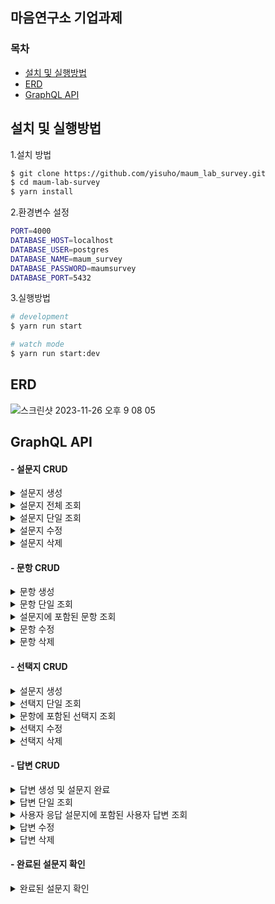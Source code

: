 ## 마음연구소 기업과제
### 목차
 - [설치 및 실행방법](#설치-및-실행방법) 
 - [ERD](#ERD)   
 - [GraphQL API ](#GraphQL-API )   

## 설치 및 실행방법

1.설치 방법
```bash
$ git clone https://github.com/yisuho/maum_lab_survey.git
$ cd maum-lab-survey
$ yarn install
```

2.환경변수 설정
```bash
PORT=4000 
DATABASE_HOST=localhost
DATABASE_USER=postgres
DATABASE_NAME=maum_survey
DATABASE_PASSWORD=maumsurvey
DATABASE_PORT=5432
```

3.실행방법

```bash
# development
$ yarn run start

# watch mode
$ yarn run start:dev
```

## ERD
![스크린샷 2023-11-26 오후 9 08 05](https://github.com/yisuho/maum_lab_survey/assets/105371325/10ce9e94-195a-4894-ae39-ad63a5e64790)


## GraphQL API 
#### - 설문지 CRUD

<details><summary>
설문지 생성
</summary>

* 제목(title),설명(description),꼬리말(footer)의 데이터를 입력하여 설문지를 생성합니다.

### 쿼리
```graphql
  mutation{
    createSurvey(createSurveyInput:{
      title:"마음연구소 설문지",
      description:"마음연구소 설문지입니다."
      footer:"감사합니다."
    }){
      id
      title
      description
      footer
    }
  }
```

### 결과
```graphql
  {
  "data": {
    "createSurvey": {
      "id": 1,
      "title": "마음연구소 설문지",
      "description": "마음연구소 설문지입니다.",
      "footer": "감사합니다."
    }
  }
}
```


</details>
<details><summary>
설문지 전체 조회
</summary>

* 생성된 설문지를 전체를 조회합니다.

### 쿼리
```graphql
query{
  surveys{
    id
    title
    description
    footer
  }
}
```

### 결과
```graphql
{
  "data": {
    "surveys": [
      {
        "id": 11,
        "title": "마음연구소 설문지",
        "description": "마음연구소 설문지입니다.",
        "footer": "감사합니다."
      },
      {
        "id": 2,
        "title": "마음연구소 두번째 설문지",
        "description": "마음연구소 두번째 설문지입니다.",
        "footer": "감사합니다."
      },
      {
        "id": 3,
        "title": "마음연구소 세번째 설문지",
        "description": "마음연구소 세번째 설문지입니다.",
        "footer": "감사합니다"
      },
    ]
  }
}
```

</details>

<details><summary>
설문지 단일 조회
</summary>

* 설문지의 Id 값을 입력하여 특정 설문지를 조회합니다.
* 해당 설문지에 포함된 모든 문항과 선택지 데이터를 함께 조회할 수 있습니다.
* 해당 설문지의 유무를 확인합니다.

Error Message
```
'해당 설문지가 없습니다'
```

### 쿼리
```graphql
  query{
  survey(id:1){
    id
    title
    description
    footer
    question{
      id
      questionNumber
      content
      choice{
        id
        choiceNumber
        content
        point
      }
    }
  }
}
```

### 결과
```graphQL
{
  "data": {
    "survey": {
      "id": 1,
      "title": "마음연구소 설문지",
      "description": "마음연구소 설문지입니다.",
      "footer": "감사합니다.",
      "question": [
        {
          "id": 1,
          "questionNumber": 1,
          "content": "첫번째 문항입니다.",
          "choice": [
            {
              "id": 1,
              "choiceNumber": 1,
              "content": "첫번째 문항 1번 선택지 입니다.",
              "point": 1
            },
            {
              "id": 2,
              "choiceNumber": 2,
              "content": "첫번째 문항 2번 선택지 입니다.",
              "point": 2
            },
            {
              "id": 3,
              "choiceNumber": 3,
              "content": "첫번째 문항 3번 선택지 입니다.",
              "point": 3
            }
          ]
        },
      ]
    }
  }
}
```
</details>

<details><summary>
설문지 수정
</summary>

*설문지의 ID를 입력한 후,  제목(title), 설명(description), 꼬리말(footer)을 입력하여 해당 설문지의 데이터를 수정할 수 있습니다.
* 해당 설문지의 유무를 확인합니다.

Error Message
```
'해당 설문지가 없습니다'
```

### 쿼리
```graphql
mutation{
  updateSurvey(updateSurveyInput:{
    id:1,
    title:"마음연구소"
    description:"마음연구소"
    footer:"끝."
  }),{
    id
    title
    description
    footer
  }
}
```

### 결과
```graphql
{
  "data": {
    "updateSurvey": {
      "id": 1,
      "title": "마음연구소",
      "description": "마음연구소",
      "footer": "끝."
    }
  }
}
```


</details>

<details><summary>
설문지 삭제
</summary>

* 설문지의 Id 값을 입력하여 특정 설문지를 삭제합니다.
* 삭제에 성공 하면 **true** 값을 반환하고 실패하면 **false** 값을 반환 합니다.

### 쿼리
```graphql
mutation{
  removeSurvey(id:1)
}
```

### 결과
```graphql
{
  "data": {
    "removeSurvey": true
  }
}
```


</details>

#### - 문항 CRUD

<details><summary>
문항 생성
</summary>

* 소속된 설문지의 ID(parentsSurveyId), 문항 번호(questionNumber), 그리고 문항 내용(content)을 입력하여 새로운 문항을 생성합니다.
* 문항 생성 시, 해당 설문지 내에 동일한 문항 번호와 내용의 유무를 중복 검사하여 확인합니다.

Error Message
```
'설문지에 같은 번호의 문제가 이미 존재합니다. 번호를 변경하세요'
'설문지에 같은 내용의 문제가 이미 존재합니다. 내용를 변경하세요'
```

### 쿼리
```graphql
 mutation{
  createQuestion(createQuestionInput:{
    parentsSurveyId:1,
    questionNumber:1,
    content:"첫번째 문항 입니다."
  }){
    id
    questionNumber
    content
  }
}
```

### 결과
```graphql
{
  "data": {
    "createQuestion": {
      "id": 1,
      "questionNumber": 1,
      "content": "첫번째 문항 입니다."
    }
  }
}
```


</details>

<details><summary>
문항 단일 조회
</summary>

* 문항의 Id 값을 입력하여 특정 문항을 조회합니다.
* 문항이 포함된 설문지와 해당 문항에 포함된 선택지에 대한 데이터를 함께 조회 할 수 있습니다.
* 해당 문항의 유무를 확인합니다.

Error Message
```
해당 ID:${id} 를 가진 문제가 없습니다.
```

### 쿼리
```graphql
query{
  question(id:1){
    id
    parentsSurvey{
      id
      title
      description
      footer
    }
    id
    questionNumber
    content
    choice{
      choiceNumber
      content
      point
    }
  }
}
```

### 결과
```graphql
{
  "data": {
    "question": {
      "id": 1,
      "parentsSurvey": {
        "id": 1,
        "title": "마음연구소",
        "description": "마음연구소",
        "footer": "끝."
      },
      "questionNumber": 1,
      "content": "첫번째 문항 입니다.",
      "choice": [
        {
          "id": 1,
          "choiceNumber": 1,
          "content": "첫번째 문항 1번 선택지 입니다.",
          "point": 1
        },
        {
          "id": 2,
          "choiceNumber": 2,
          "content": "첫번째 문항 2번 선택지 입니다.",
          "point": 2
        },
        {
          "id": 3,
          "choiceNumber": 3,
          "content": "1번 문제 3번 선택지 입니다.",
          "point": 3
        }
      ]
    }
  }
}
```


</details>

<details><summary>
설문지에 포함된 문항 조회
</summary>

* 설문지 ID를 입력하면, 해당 설문지에 포함된 모든 문항을 조회할 수 있습니다.

### 쿼리
```graphql
query{
  findQuestionIncludSurvey(parentsSurveyId:1){
    id
    questionNumber
    content
  }
}
```

### 결과
```graphql
{
  "data": {
    "findQuestionIncludSurvey": [
      {
        "id": 1,
        "questionNumber": 1,
        "content": "첫번째 문항 입니다."
      },
      {
        "id": 2,
        "questionNumber": 2,
        "content": "두번째 문항 입니다."
      },
      {
        "id": 3,
        "questionNumber": 3,
        "content": "세번째 문항 입니다."
      }
    ]
  }
}
```

</details>

<details><summary>
문항 수정
</summary>

*  문항의 ID를 입력한 후, 문항 번호 (questionNumber), 문항 내용(content)을 입력하여 해당 설문지의 데이터를 수정할 수 있습니다.
* 문항을 수정시, 해당 설문지 내에 본인을 제외한 동일한 문항 번호와 내용의 유무를 중복 검사하여 확인합니다.

* 해당 문항의 유무를 확인합니다.

Error Message
```
유무 확인
'해당 ID:${id} 를 가진 문제가 없습니다.'

중복확인 
'설문지에 같은 번호의 문제가 이미 존재합니다. 번호를 변경하세요'
'설문지에 같은 내용의 문제가 이미 존재합니다. 내용를 변경하세요'
```

### 쿼리
```graphql
mutation{
  updateQuestion(updateQuestionInput:{
    id:1,
    questionNumber:1,
    content:"1번 문항"
  }){
    id
    questionNumber
    content
  }
}
```

### 결과
```graphql
{
  "data": {
    "updateQuestion": {
      "id": 1,
      "questionNumber": 1,
      "content": "1번 문항"
    }
  }
}
```
</details>


<details><summary>
문항 삭제
</summary>

* 문항의 Id 값을 입력하여 특정 문항을 삭제합니다.
* 삭제에 성공 하면 **true** 값을 반환하고 실패하면 **false** 값을 반환 합니다.

### 쿼리
```graphql
mutation{
  removeQuestion(id:1)
}
```

### 결과
```graphql
{
  "data": {
    "removeSurvey": true
  }
}
```


</details>


#### - 선택지 CRUD

<details><summary>
설문지 생성
</summary>

* 소속된 문항의 ID(parentsQuestionId), 선택지 번호(choiceNumber), 선택지 내용(content),선택지 점수(point)를 입력하여 새로운 문항을 생성합니다.
* 선택지 생성 시, 해당 문항 내에 동일한 선택지 번호,내용,점수의 유무를 중복 검사하여 확인합니다.

Error Message
```
'문제에 동일한 보기번호가 존재합니다,보기번호를 변경하세요'
'문제에 동일한 점수의 번호가 존재합니다,점수를 변경하세요'
'문제에 동일한 보기내용이 존재합니다,보기내용을변경하세요'
```


### 쿼리
```graphql
mutation{
  createChoice(createChoiceInput:{
    parentsQuestionId:1,
    choiceNumber:1,
    content:"첫번째 문항 1번 선택지입니다.",
    point:1
    
  }){
    id
    choiceNumber
    content
    point
  }
}
```

### 결과
```graphql
{
  "data": {
    "createChoice": {
      "id": 4,
      "choiceNumber": 1,
      "content": "첫번째 문항 1번 선택지입니다.",
      "point": 1
    }
  }
}
```


</details>

<details><summary>
선택지 단일 조회
</summary>

* 선택지의 Id 값을 입력하여 특정 선택지를 조회합니다.
* 선택지가 포함된 문항에 대한 데이터를 함께 조회 할 수 있습니다.
* 해당 선택지의 유무를 확인합니다.

Error Message
```
'해당 보기가 없습니다.'
```

### 쿼리
```graphql
query{
  choice(id:1){
    id
    parentsQuestion{
      id
    }
    choiceNumber
    content
    point
  }
}
```

### 결과
```graphql
{
  "data": {
    "choice": {
      "id": 1,
      "parentsQuestion": {
        "id": 1
      },
      "choiceNumber": 1,
      "content": "첫번째 문항 1번 선택지 입니다.",
      "point": 1
    }
  }
}
```
</details>

<details><summary>
문항에 포함된 선택지 조회
</summary>

* 문항 ID를 입력하면, 해당 문항에 포함된 모든 선택지를 조회할 수 있습니다.

### 쿼리
```graphql
query{
  findChoiceIncludQuestion(parentsQuestionId:1){
    id
    choiceNumber
    content
    point
  }
}
```

### 결과
```graphql
{
  "data": {
    "findChoiceIncludQuestion": [
      {
        "id": 1,
        "choiceNumber": 1,
        "content": "첫번째 문항 1번 선택지 입니다.",
        "point": 1
      },
      {
        "id": 2,
        "choiceNumber": 2,
        "content": "첫번째 문항 2번 선택지 입니다.",
        "point": 2
      },
      {
        "id": 3,
        "choiceNumber": 3,
        "content": "1번 문제 3번 선택지 입니다.",
        "point": 3
      },
      {
        "id": 4,
        "choiceNumber": 4,
        "content": "첫번째 문항 4번 선택지입니다.",
        "point": 4
      }
    ]
  }
}
```


</details>

<details><summary>
선택지 수정
</summary>

* 선택지의 ID를 입력한 후, 선택지 번호 (questionNumber), 선택지 내용(content),선택지 점수(point)를 입력하여 해당 설문지의 데이터를 수정할 수 있습니다.
* 선택지 수정시, 해당 문항 내에 본인을 제외한 동일한 선택지 번호와 내용,점수의 유무를 중복 검사하여 확인합니다.
* 해당 선택지의 유무를 확인합니다.

Error Message
```
유무 확인
'해당 ID:${id} 를 가진 문제가 없습니다.'

중복확인
'문제에 동일한 보기번호가 존재합니다,보기번호를 변경하세요'
'문제에 동일한 점수의 번호가 존재합니다,점수를 변경하세요'
'문제에 동일한 보기내용이 존재합니다,보기내용을변경하세요'
```

### 쿼리
```graphql
  mutation{
  updateChoice(updateChoiceInput:{
    id:3,
    choiceNumber:5,
    content:"첫번째 문항 5번 선택지 입니다.",
    point:5
  }){
    id
    content
    point
  }
}
```

### 결과
```graphql
{
  "data": {
    "updateChoice": {
      "id": 3,
      "content": "첫번째 문항 5번 선택지 입니다.",
      "point": 5
    }
  }
}
```
</details>

<details><summary>
선택지 삭제
</summary>

* 선택지의 Id 값을 입력하여 특정 선택지을 삭제합니다.
* 삭제에 성공 하면 **true** 값을 반환하고 실패하면 **false** 값을 반환 합니다.

### 쿼리
```graphql
  mutation{
  removeChoice(id:1)
}
```

### 결과
```graphql
{
  "data": {
    "removeSurvey": true
  }
}
```
</details>

####  - 답변 CRUD

<details><summary>
답변 생성 및 설문지 완료
</summary>
* 답변은  "기본 설문지"의 모든 문항에 대한 답변을 한 번에 수집하여 데이터를 처리합니다.

1. 사용자가 "기본 설문지"의 ID(OriginalSurveyId), 각 문항의 ID(questionId), 그리고 선택한 선택지의 ID(selectChoiceId)를 userAnswer 배열에 입력하여 응답을 전송하면, 시스템은 먼저 이 정보를 바탕으로 새로운 "사용자 응답 설문지(user survey)"를 생성합니다.
2. 그 다음, 선택한 각 선택지의 ID에 해당하는 점수(point)를 찾습니다.
3. 마지막으로, 시스템은 각 문항의 ID, 선택한 선택지의 ID, 해당 선택지의 점수, 그리고 생성된 응답 설문지의 고유 ID를 저장합니다.
4. 데이터가 저장이 되면 설문지가 완료 됩니다.

* 답변이 입력되면 같은 문항에 중복된 답변이 있는지 확인합니다.
* 답변이 입력되면 해당 기본설문지의 전체 문항 수와 제출된 답변의 수를 비교합니다.

Error Message
```
같은 문항에 중복된 답변 확인 
"같은 질문에 중복된 답변이 존재합니다."

전체 문항 수와 제출된 답변의 수 비교 
"입력된 답변이 없습니다."
"${emptyAnswersQuestionNumber}번 문제의 답변이 없습니다."
"문제의 수를 확인해 주세요.문제보다 많은 수의 답변이 입력되었습니다."
```


### 쿼리
```graphql
mutation{
  createUserAnswer(createUserAnswerInput:{
    OriginalSurveyId:1
    userAnswer:[
      {
        questionId:1
        selectChoiceId:1
      },
        {
        questionId:2
        selectChoiceId:5
      },{
        questionId:3
        selectChoiceId:6
      }
    ]
  })
    {
      id
      questionId
      selectChoiceId
      point
      parentsUserSurvey{
        id
      }
      
    },
}
```

### 결과
```graphql
{
  "data": {
    "createUserAnswer": [
      {
        "id": 1,
        "questionId": 1,
        "selectChoiceId": 1,
        "point": 1,
        "parentsUserSurvey": {
          "id": 1
        }
      },
      {
        "id": 2,
        "questionId": 2,
        "selectChoiceId": 5,
        "point": 1,
        "parentsUserSurvey": {
          "id": 1
        }
      },
      {
        "id": 3,
        "questionId": 3,
        "selectChoiceId": 6,
        "point": 1,
        "parentsUserSurvey": {
          "id": 1
        }
      }
    ]
  }
}
```


</details>

<details><summary>
답변 단일 조회
</summary>

* 사용자 답변의 Id 값을 입력하여 특정 사용자 답변을 조회합니다.
* 사용자 답변의 부모 사용자 응답 설문지 와 기본 설문지에 대한 데이터를 함께 조회 할 수 있습니다.
* 해당 사용자 답변의 유무를 확인합니다.

Error Message
```
"저장된 사용자 답변이 없습니다."
```



### 쿼리
```graphql
query{
  userAnswer(id:1){
    id
    questionId
    selectChoiceId
    parentsUserSurvey{
      id
      originalSurvey{
        id
        title
        description
        footer
      }
    }
  }
}
```

### 결과
```graphql
{
  "data": {
    "userAnswer": {
      "id": 1,
      "questionId": 1,
      "selectChoiceId": 1,
      "parentsUserSurvey": {
        "id": 1,
        "originalSurvey": {
          "id": 1,
          "title": "마음연구소",
          "description": "마음연구소",
          "footer": "끝."
        }
      }
    }
  }
}
```


</details>

<details><summary>
사용자 응답 설문지에 포함된 사용자 답변 조회
</summary>

* 사용자 응답 설문지 ID(userSurveyId)를 입력하면, 해당 사용자 응답 설문지에 포함된 모든 사용자 답변을 조회할 수 있습니다.
* 사용자 응답 설문지의 유무를 확인합니다.

Error Message
```
"저장된 사용자 응답 설문지가 없습니다."
```




### 쿼리
```graphql
query{
  findAnswersIncludUserSurvey(userSurveyId:1){
    id
    questionId
    selectChoiceId
    parentsUserSurvey{
      id
    }
  }
}```

### 결과
```graphql
{
  "data": {
    "findAnswersIncludUserSurvey": [
      {
        "id": 1,
        "questionId": 1,
        "selectChoiceId": 1,
        "parentsUserSurvey": {
          "id": 1
        }
      },
      {
        "id": 2,
        "questionId": 2,
        "selectChoiceId": 5,
        "parentsUserSurvey": {
          "id": 1
        }
      },
      {
        "id": 3,
        "questionId": 3,
        "selectChoiceId": 6,
        "parentsUserSurvey": {
          "id": 1
        }
      }
    ]
  }
}
```
</details>

<details><summary>
답변 수정
</summary>

* 답변의 ID를 입력한 후, 선택한 선택지 ID(selectChoiceId) 를 입력하여 해당 답변의 데이터를 수정할 수 있습니다.
* 시스템은 제공된 선택지 ID에 해당하는 점수(point)를 찾아 해당 답변의 점수 데이터를 수정합니다.
* 해당 답변의 유무 와 선택한 선택지의 유무를 확인합니다.

Error Message
```
답변의 유무 확인 
'저장된 사용자 답변이 없습니다.'

선택한 선택지의 유무 확인
'해당 보기가 없습니다.'
```


### 쿼리
```graphql
mutation{
  updateUserAnswer(updateUserAnswerInput:{
    id:1
    selectChoiceId:2
  }){
    id
    questionId
    selectChoiceId
    point
  }
}
```

### 결과
```graphql
{
  "data": {
    "updateUserAnswer": {
      "id": 1,
      "questionId": 1,
      "selectChoiceId": 2,
      "point": 2
    }
  }
}
```
</details>

<details><summary>
답변 삭제
</summary>

* 답변의 Id 값을 입력하여 특정 답변을 삭제합니다.
* 삭제에 성공 하면 true 값을 반환하고 실패하면 false 값을 반환 합니다.

### 쿼리
```graphql
mutation{
  removeUserAnswer(id:6)
}
```

### 결과
```graphql
{
  "data": {
    "removeSurvey": true
  }
}
```
</details>


####  - 완료된 설문지 확인

<details><summary>
완료된 설문지 확인
</summary>

* 응답 설문지의 ID 값을 입력하여 완료된 응답 설문지를 조회합니다.
1. 반환되는 정보에는 사용자가 응답한 "**기본 설문지**"의 기본 정보(제목, 설명 등), 설문지에 포함된 각 "**문항**", 문항별 "**선택지**", 그리고 사용자의 "**답변**"이 포함됩니다. 이 정보는 사용자의 답변과 각 문항의 선택지 정보를 통합하여 제공됩니다.
2. 사용자의 모든 답변에 대한 총 점수(totalScore)가 계산되어 표시됩니다.
3. 각 문항에서 사용자가 선택한 선택지의 ID(selectChoiceId)가 제공되어, 사용자가 어떤 선택을 했는지 확인할 수 있습니다.

### 쿼리
```graphql
query{
  userSurvey(id:1){
    id
    originalSurveyId
    title
    description
    footer
    totalScore
    question{
      id
      questionNumber
      content
      selectChoiceId
      choice{
        id
        choiceNumber
        point
      }
    }
  }
}
```

### 결과
```graphql
{
  "data": {
    "userSurvey": {
      "id": 1,
      "originalSurveyId": 1,
      "title": "마음연구소 설문지",
      "description": "마음연구소 설문지 입니다.",
      "footer": "마음연구소 설문지 였습니다.",
      "totalScore": 4,
      "question": [
        {
          "id": 1,
          "questionNumber": 1,
          "content": "1번 문항",
          "selectChoiceId": 2,
          "choice": [
            {
              "id": 1,
              "choiceNumber": 1,
              "point": 1
            },
            {
              "id": 2,
              "choiceNumber": 2,
              "point": 2
            },
            {
              "id": 4,
              "choiceNumber": 4,
              "point": 4
            },
            {
              "id": 3,
              "choiceNumber": 5,
              "point": 5
            }
          ]
        },
        {
          "id": 2,
          "questionNumber": 2,
          "content": "두번째 문항 입니다.",
          "selectChoiceId": 5,
          "choice": [
            {
              "id": 5,
              "choiceNumber": 1,
              "point": 1
            },{
              "id": 7,
              "choiceNumber": 2,
              "point": 2
            }
          ]
        },
        {
          "id": 3,
          "questionNumber": 3,
          "content": "세번째 문항 입니다.",
          "selectChoiceId": 6,
          "choice": [
            {
              "id": 6,
              "choiceNumber": 1,
              "point": 1
            }, {
              "id": 8,
              "choiceNumber": 2,
              "point": 2
            }
          ]
        }
      ]
    }
  }
}
```


</details>
